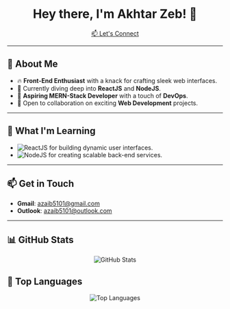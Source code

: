 <h1 align="center">Hey there, I'm Akhtar Zeb! 👋</h1>

<p align="center">
  <a href="mailto:azaib5101@gmail.com">📫 Let's Connect</a>
</p>

---

## 👀 About Me
- 🔥 **Front-End Enthusiast** with a knack for crafting sleek web interfaces.
- 🚀 Currently diving deep into **ReactJS** and **NodeJS**.
- 🌱 **Aspiring MERN-Stack Developer** with a touch of **DevOps**.
- 🤝 Open to collaboration on exciting **Web Development** projects.

---

## 🌱 What I'm Learning
- ![ReactJS](https://img.shields.io/badge/ReactJS-20232A?style=for-the-badge&logo=react&logoColor=61DAFB) for building dynamic user interfaces.
- ![NodeJS](https://img.shields.io/badge/NodeJS-43853D?style=for-the-badge&logo=node.js&logoColor=white) for creating scalable back-end services.

---

## 📫 Get in Touch
- **Gmail**: [azaib5101@gmail.com](mailto:azaib5101@gmail.com)
- **Outlook**: [azaib5101@outlook.com](mailto:azaib5101@outlook.com)

---

## 📊 GitHub Stats
<p align="center">
  <img src="https://github-readme-stats.vercel.app/api?username=AkhtarZeb5101&show_icons=true&theme=radical" alt="GitHub Stats" />
</p>

## 🚀 Top Languages
<p align="center">
  <img src="https://github-readme-stats.vercel.app/api/top-langs/?username=AkhtarZeb5101&layout=compact&theme=radical" alt="Top Languages" />
</p>

<!--
AkhtarZeb5101/AkhtarZeb5101 is a ✨ special ✨ repository because its `README.md` (this file) appears on your GitHub profile.
-->
